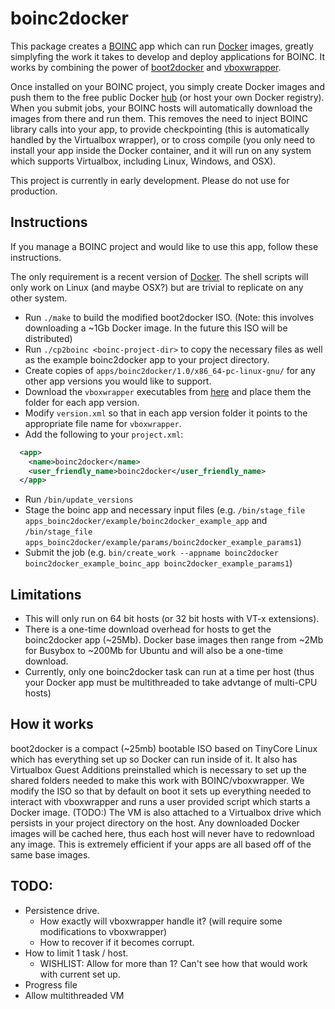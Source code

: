 boinc2docker
============

This package creates a [BOINC](https://boinc.berkeley.edu/) app which can run [Docker](https://www.docker.com/) images, greatly simplyfing the work it takes to develop and deploy applications for BOINC. It works by combining the power of [boot2docker](http://boot2docker.io/) and [vboxwrapper](http://boinc.berkeley.edu/trac/wiki/VboxApps).

Once installed on your BOINC project, you simply create Docker images and push them to the free public Docker [hub](hub.docker.com) (or host your own Docker registry). When you submit jobs, your BOINC hosts will automatically download the images from there and run them. This removes the need to inject BOINC library calls into your app, to provide checkpointing (this is automatically handled by the Virtualbox wrapper), or to cross compile (you only need to install your app inside the Docker container, and it will run on any system which supports Virtualbox, including Linux, Windows, and OSX). 

This project is currently in early development. Please do not use for production. 

Instructions
------------

If you manage a BOINC project and would like to use this app, follow these instructions. 

The only requirement is a recent version of [Docker](https://www.docker.com/). The shell scripts will only work on Linux (and maybe OSX?) but are trivial to replicate on any other system. 

* Run `./make` to build the modified boot2docker ISO. (Note: this involves downloading a ~1Gb Docker image. In the future this ISO will be distributed)
* Run `./cp2boinc <boinc-project-dir>` to copy the necessary files as well as the example boinc2docker app to your project directory. 
* Create copies of `apps/boinc2docker/1.0/x86_64-pc-linux-gnu/` for any other app versions you would like to support. 
* Download the `vboxwrapper` executables from [here](http://boinc.berkeley.edu/trac/wiki/VboxApps#Premadevboxwrapperexecutables) and place them the folder for each app version.
* Modify `version.xml` so that in each app version folder it points to the appropriate file name for `vboxwrapper`.
* Add the following to your `project.xml`:
```xml
  <app>
    <name>boinc2docker</name>
    <user_friendly_name>boinc2docker</user_friendly_name>
  </app>
```
* Run `/bin/update_versions`
* Stage the boinc app and necessary input files (e.g. `/bin/stage_file apps_boinc2docker/example/boinc2docker_example_app` and `/bin/stage_file apps_boinc2docker/example/params/boinc2docker_example_params1`)
* Submit the job (e.g. `bin/create_work --appname boinc2docker boinc2docker_example_boinc_app boinc2docker_example_params1`)


Limitations 
-----------
* This will only run on 64 bit hosts (or 32 bit hosts with VT-x extensions). 
* There is a one-time download overhead for hosts to get the boinc2docker app (~25Mb). Docker base images then range from ~2Mb for Busybox to ~200Mb for Ubuntu and will also be a one-time download. 
* Currently, only one boinc2docker task can run at a time per host (thus your Docker app must be multithreaded to take advtange of multi-CPU hosts)



How it works
------------

boot2docker is a compact (~25mb) bootable ISO based on TinyCore Linux which has everything set up so Docker can run inside of it. It also has Virtualbox Guest Additions preinstalled which is necessary to set up the shared folders needed to make this work with BOINC/vboxwrapper. We modify the ISO so that by default on boot it sets up everything needed to interact with vboxwrapper and runs a user provided script which starts a Docker image. (TODO:) The VM is also attached to a Virtualbox drive which persists in your project directory on the host. Any downloaded Docker images will be cached here, thus each host will never have to redownload any image. This is extremely efficient if your apps are all based off of the same base images. 


TODO:
-----
* Persistence drive. 
  * How exactly will vboxwrapper handle it? (will require some modifications to vboxwrapper)
  * How to recover if it becomes corrupt.
* How to limit 1 task / host. 
  * WISHLIST: Allow for more than 1? Can't see how that would work with current set up. 
* Progress file
* Allow multithreaded VM
